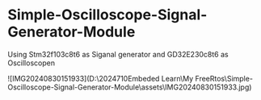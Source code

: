 # Simple-Oscilloscope-Signal-Generator-Module
 Using Stm32f103c8t6 as Siganal generator and GD32E230c8t6 as Oscilloscopen

![IMG20240830151933](D:\2024710Embeded Learn\My FreeRtos\Simple-Oscilloscope-Signal-Generator-Module\assets\IMG20240830151933.jpg)
